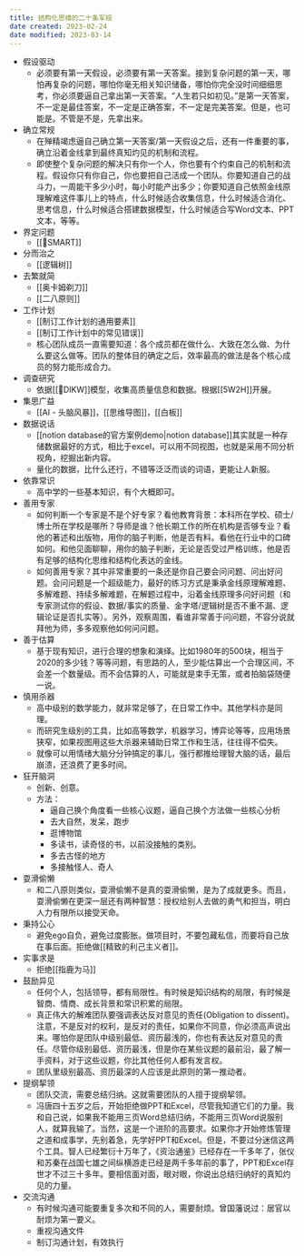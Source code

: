 ```yaml
---
title: 结构化思维的二十条军规
date created: 2023-02-24
date modified: 2023-03-14
---
```

- 假设驱动
	- 必须要有第一天假设，必须要有第一天答案。接到复杂问题的第一天，哪怕再复杂的问题，哪怕你毫无相关知识储备，哪怕你完全没时间细细思考，你必须要逼自己拿出第一天答案。“人生若只如初见。”是第一天答案，不一定是最佳答案，不一定是正确答案，不一定是完美答案。但是，也可能是。不管是不是，先拿出来。
- 确立常规
	- 在殚精竭虑逼自己确立第一天答案/第一天假设之后，还有一件重要的事，确立沿着金线拿到最终真知灼见的机制和流程。
	- 即使整个复杂问题的解决只有你一个人，你也要有个约束自己的机制和流程。假设你只有你自己，你也要把自己活成一个团队。你要知道自己的战斗力，一周能干多少小时，每小时能产出多少；你要知道自己依照金线原理解难这件事儿上的特点，什么时候适合收集信息，什么时候适合消化、思考信息，什么时候适合搭建数据模型，什么时候适合写Word文本、PPT文本，等等。
- 界定问题
	- [[🔡SMART]]
- 分而治之
	- [[逻辑树]]
- 去繁就简
	- [[奥卡姆剃刀]]
	- [[二八原则]]
- 工作计划
	- [[制订工作计划的通用要素]]
	- [[制订工作计划中的常见错误]]
	- 核心团队成员一直需要知道：各个成员都在做什么、大致在怎么做、为什么要这么做等。团队的整体目的确定之后，效率最高的做法是各个核心成员的努力能形成合力。
- 调查研究
	- 依据[[🔡DIKW]]模型，收集高质量信息和数据。根据[[5W2H]]开展。
- 集思广益
	- [[AI - 头脑风暴]]，[[思维导图]]，[[白板]]
- 数据说话
	- [[notion database的官方案例demo|notion database]]其实就是一种存储数据最好的方式，相比于excel，可以用不同视图，也就是采用不同分析视角，挖掘出新内容。
	- 量化的数据，比什么还行，不错等泛泛而谈的词语，更能让人新服。
- 依靠常识
	- 高中学的一些基本知识，有个大概即可。
- 善用专家
	- 如何判断一个专家是不是个好专家？看他教育背景：本科所在学校、硕士/博士所在学校是哪所？导师是谁？他长期工作的所在机构是否够专业？看他的著述和出版物，用你的脑子判断，他是否有料。看他在行业中的口碑如何。和他见面聊聊，用你的脑子判断，无论是否受过严格训练，他是否有足够的结构化思维和结构化表达的金线。
	- 如何善用专家？其中非常重要的一条还是你自己要会问问题、问出好问题。会问问题是一个超级能力，最好的练习方式是秉承金线原理解难题、多解难题、持续多解难题，在解题过程中，沿着金线原理多问好问题（和专家测试你的假设、数据/事实的质量、金字塔/逻辑树是否不重不漏、逻辑论证是否扎实等）。另外，观察周围，看谁非常善于问问题，不容分说就拜他为师，多多观察他如何问问题。
- 善于估算
	- 基于现有知识，进行合理的想象和演绎。比如1980年的500块，相当于2020的多少钱？等等问题，有思路的人，至少能估算出一个合理区间，不会差一个数量级。而不会估算的人，可能就是束手无策，或者拍脑袋随便一说。
- 慎用杀器
	- 高中级别的数学能力，就非常足够了，在日常工作中。其他学科亦是同理。
	- 而研究生级别的工具，比如高等数学，机器学习，博弈论等等，应用场景狭窄，如果视图用这些大杀器来辅助日常工作和生活，往往得不偿失。
	- 就像可以用情绪大脑分分钟搞定的事儿，强行都推给理智大脑的话，最后崩溃，还浪费了更多时间。
- 狂开脑洞
	- 创新、创意。
	- 方法：
		- 逼自己换个角度看一些核心议题，逼自己换个方法做一些核心分析
		- 去大自然，发呆，跑步
		- 逛博物馆
		- 多读书，读奇怪的书，以前没接触的类别。
		- 多去古怪的地方
		- 多接触怪人、奇人
- 耍滑偷懒
	- 和二八原则类似，耍滑偷懒不是真的耍滑偷懒，是为了成就更多。而且，耍滑偷懒在更深一层还有两种智慧：授权给别人去做的勇气和担当，明白人力有限所以接受天命。
- 秉持公心
	- 避免ego自负，避免过度膨胀。做项目时，不要包藏私信，而要将自己放在事后面。拒绝做[[精致的利己主义者]]。
- 实事求是
	- 拒绝[[指鹿为马]]
- 鼓励异见
	- 任何个人，包括领导，都有局限性。有时候是知识结构的局限，有时候是智商、情商、成长背景和常识积累的局限。
	- 真正伟大的解难团队要强调表达反对意见的责任(Obligation to dissent)。注意，不是反对的权利，是反对的责任，如果你不同意，你必须高声说出来。哪怕你是团队中级别最低、资历最浅的，你也有表达反对意见的责任。尽管你级别最低、资历最浅，但是你在某些议题的最前沿，最了解一手资料，对于这些议题，你比其他任何人都有发言权。
	- 团队里级别最高、资历最深的人应该是此原则的第一推动者。
- 提纲挈领
	- 团队交流，需要总结归纳。这就需要团队的人擅于提纲挈领。
	- 冯唐四十五岁之后，开始拒绝做PPT和Excel，尽管我知道它们的力量。我和自己说，如果我不能用三页Word总结归纳，不能用三页Word说服别人，就算我输了。当然，这是一个进阶的高要求。如果你才开始修炼管理之道和成事学，先别着急，先学好PPT和Excel。但是，不要过分迷信这两个工具。智人已经繁衍十万年了，《资治通鉴》已经存在一千多年了，张仪和苏秦在战国七雄之间纵横游走已经是两千多年前的事了，PPT和Excel存世才不过三十多年。要相信面对面，眼对眼，你说出总结归纳好的真知灼见的力量。
- 交流沟通
	- 有时候沟通可能要重复多次和不同的人，需要耐烦。曾国藩说过：居官以耐烦为第一要义。
	- 重视沟通文件
	- 制订沟通计划，有效执行
